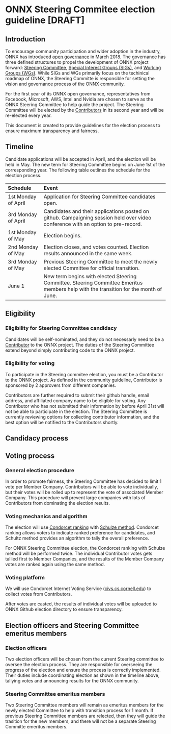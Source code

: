 # ONNX Steering Commitee election guideline [DRAFT]

## Introduction

To encourage community participation and wider adoption in the industry, ONNX has introduced [open governance](https://github.com/onnx/onnx/wiki/Expanded-ONNX-Steering-Committee-Announced!) in March 2018. The governance has three defined structures to propel the development of ONNX project forward: [Steering Committee](https://github.com/onnx/onnx/tree/master/community#steering-committee), [Special Interest Groups (SIGs)](https://github.com/onnx/onnx/tree/master/community#sig---special-interest-groups), and [Working Groups (WGs)](https://github.com/onnx/onnx/tree/master/community#wg---working-groups). While SIGs and WGs primarily focus on the techinical roadmap of ONNX, the Steering Committe is responsible for setting the vision and governance process of the ONNX community. 

For the first year of its ONNX open governance, representatives from Facebook, Microsoft, AWS, Intel and Nvidia are chosen to serve as the ONNX Steering Committee to help guide the project. The Steering Committee will be elected by the [Contributors](https://github.com/onnx/onnx/tree/master/community#community-roles) in its second year and will be re-elected every year. 

This document is created to provide guidelines for the election process to ensure maximum transparency and fairness. 


## Timeline

Candidate applications will be accepted in April, and the election will be held in May. The new term for Steering Committee begins on June 1st of the corresponding year. The following table outlines the schedule for the election process. 

| Schedule     | Event               | 
|:-------------|:--------------------|
| 1st Monday of April| Application for Steering Committee candidates open. |  
| 3rd Monday of April| Candidates and their applications posted on github. Campaigning session held over video conference with an option to pre-record.| 
| 1st Monday of May| Election begins.     |
| 2nd Monday of May| Election closes, and votes counted. Election results announced in the same week.|    
| 3rd Monday of May| Previous Steering Committee to meet the newly elected Committee for official transition.| 
| June 1 | New term begins with elected Steering Committee. Steering Committee Emeritus members help with the transition for the month of June.      |


## Eligibility 

### Eligibility for Steering Committee candidacy
Candidates will be self-nominated, and they do not necessarly need to be a [Contributor](https://github.com/onnx/onnx/tree/master/community#community-roles) to the ONNX project. The duties of the Steering Committee extend beyond simply contributing code to the ONNX project.  

 
### Eligibility for voting

To participate in the Steering commitee election, you must be a Contributor to the ONNX project. As defined in the community guideline, Contributor is sponsored by 2 approvers from different companies. 

Contributors are further required to submit their github handle, email address, and affiliated company name to be eligible for voting. Any Contributor who has not submitted their information by before April 31st will not be able to participate in the election. The Steering Committee is currently reviewing options for collecting contributor information, and the best option will be notified to the Contributors shortly. 

## Candidacy process

## Voting process 

### General election procedure
In order to promote fairness, the Steering Committee has decided to limit 1 vote per Member Company. Contributors will be able to vote individually, but their votes will be rolled up to represent the vote of associated Member Company. This procedure will prevent large companies with lots of Contributors from dominating the election results. 

### Voting mechanics and algorithm

The election will use [Condorcet ranking](https://en.wikipedia.org/wiki/Condorcet_method) with [Schulze method](https://en.wikipedia.org/wiki/Schulze_method). Condorcet ranking allows voters to indicate ranked preference for candidates, and Schultz method provides an algorithm to tally the overall preference.

For ONNX Steering Committee election, the Condorcet ranking with Schulze method will be performed twice. The individual Contributor votes gets tallied first to Member Companies, and the results of the Member Company votes are ranked again using the same method. 

### Voting platform
We will use Condorcet Internet Voting Service ([civs.cs.cornell.edu](https://civs.cs.cornell.edu/)) to collect votes from Contributors. 

After votes are casted, the results of individual votes will be uploaded to ONNX Github election directory to ensure transparency. 

## Election officers and Steering Committee emeritus members

### Election officers
Two election officers will be chosen from the current Steering committee to oversee the election process. They are responsible for overseeing the progress of the election and ensure the process is correctly implemented. Their duties include coordinating election as shown in the timeline above, tallying votes and announcing results for the ONNX community.  

### Steering Committee emeritus members
Two Steering Committee members will remain as emeritus members for the newly elected Committee to help with transition process for 1 month. If previous Steering Committee members are relected, then they will guide the trasition for the new members, and there will not be a separate Steering Committe emeritus members. 



